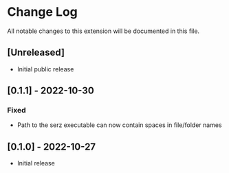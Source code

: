 # Change Log

All notable changes to this extension will be documented in this file.

## [Unreleased]
- Initial public release

## [0.1.1] - 2022-10-30
### Fixed
- Path to the serz executable can now contain spaces in file/folder names

## [0.1.0] - 2022-10-27
- Initial release
